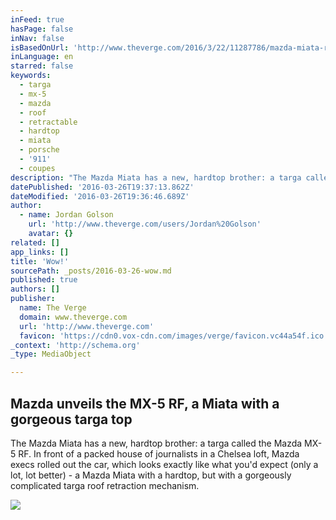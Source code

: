 ```yaml
---
inFeed: true
hasPage: false
inNav: false
isBasedOnUrl: 'http://www.theverge.com/2016/3/22/11287786/mazda-miata-rx5-rf-announced-new-york-auto-show-2016'
inLanguage: en
starred: false
keywords:
  - targa
  - mx-5
  - mazda
  - roof
  - retractable
  - hardtop
  - miata
  - porsche
  - '911'
  - coupes
description: "The Mazda Miata has a new, hardtop brother: a targa called the Mazda MX-5 RF. In front of a packed house of journalists in a Chelsea loft, Mazda execs rolled out the car, which looks exactly like what you'd expect (only a lot, lot better) - a Mazda Miata with a hardtop, but with a gorgeously complicated targa roof retraction mechanism."
datePublished: '2016-03-26T19:37:13.862Z'
dateModified: '2016-03-26T19:36:46.689Z'
author:
  - name: Jordan Golson
    url: 'http://www.theverge.com/users/Jordan%20Golson'
    avatar: {}
related: []
app_links: []
title: 'Wow!'
sourcePath: _posts/2016-03-26-wow.md
published: true
authors: []
publisher:
  name: The Verge
  domain: www.theverge.com
  url: 'http://www.theverge.com'
  favicon: 'https://cdn0.vox-cdn.com/images/verge/favicon.vc44a54f.ico'
_context: 'http://schema.org'
_type: MediaObject

---
```

<article style=""><h1>Mazda unveils the MX-5 RF, a Miata with a gorgeous targa top</h1><p>The Mazda Miata has a new, hardtop brother: a targa called the Mazda MX-5 RF. In front of a packed house of journalists in a Chelsea loft, Mazda execs rolled out the car, which looks exactly like what you'd expect (only a lot, lot better) - a Mazda Miata with a hardtop, but with a gorgeously complicated targa roof retraction mechanism.</p><img src="https://cdn3.vox-cdn.com/thumbor/B2aq0wszy9cyqEQEi5Q4YgSZ5fs=/cdn0.vox-cdn.com/uploads/chorus_asset/file/6232093/mazda-mx-5-rf-targa-9896.0.jpg" /></article>